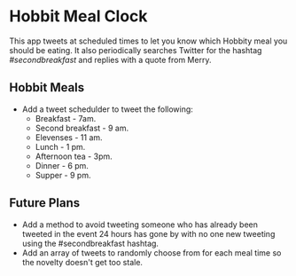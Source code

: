 # Hobbit Meal Clock

This app tweets at scheduled times to let you know which Hobbity meal you should be eating. It also periodically searches Twitter for the hashtag *#secondbreakfast* and replies with a quote from Merry.

## Hobbit Meals

* Add a tweet schedulder to tweet the following:
	* Breakfast - 7am.
	* Second breakfast - 9 am.
	* Elevenses - 11 am.
	* Lunch - 1 pm.
	* Afternoon tea - 3pm.
	* Dinner - 6 pm.
	* Supper - 9 pm.

## Future Plans

* Add a method to avoid tweeting someone who has already been tweeted in the event 24 hours has gone by with no one new tweeting using the #secondbreakfast hashtag.
* Add an array of tweets to randomly choose from for each meal time so the novelty doesn't get too stale.